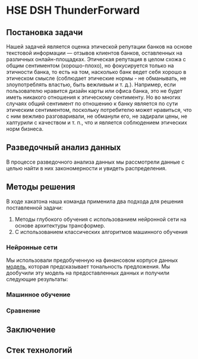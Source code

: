 # HSE DSH ThunderForward

## Постановка задачи
Нашей задачей является оценка этической репутации банков на основе текстовой информации — отзывов клиентов банков, оставленных на различных онлайн-площадках.
Этическая репутация в целом схожа с общим сентиментом (хорошо-плохо), но фокусируется только на этичности банка, то есть на том, насколько банк ведет себя хорошо в этическом смысле (соблюдает этические нормы - не обманывать, не злоупотреблять властью, быть вежливым и т. д.). Например, если пользователю нравится дизайн карты или офиса банка, это не будет иметь никакого отношения к этическому сентименту. Но во многих случаях общий сентимент по отношению к банку является по сути этическим сентиментом, поскольку потребителю может нравиться, что с ним вежливо разговаривали, не обманули его, не задирали цены, не халтурили с качеством и т. п., что и является соблюдением этических
норм бизнеса.

## Разведочный анализ данных
В процессе разведочного анализа данных мы рассмотрели данные с целью найти в них закономерности и увидеть распределения. 

## Методы решения
В ходе хакатона наша команда применила два подхода для решения поставленной задачи:
1. Методы глубокого обучения с использованием нейронной сети на основе архитектуры трансформер.
2. С использованием классических алгоритмов машинного обучения

### Нейронные сети
Мы использовали предобученную на финансовом корпусе данных [модель](https://huggingface.co/ProsusAI/finbert), которая предсказывает тональность предложения. Мы дообучили эту модель на предоставленных данных и получили следующие результаты:

### Машинное обучение

### Сравнение

## Заключение

## Стек технологий
